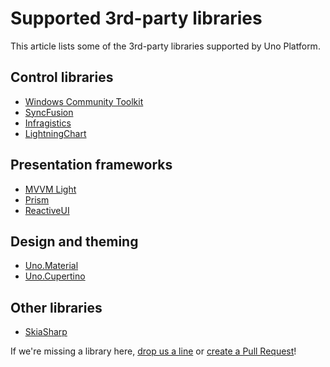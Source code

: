 # Supported 3rd-party libraries

This article lists some of the 3rd-party libraries supported by Uno Platform.

## Control libraries

 * [Windows Community Toolkit](uno-community-toolkit.md)
 * [SyncFusion](https://github.com/syncfusion/Uno.SfChart)
 * [Infragistics](https://www.infragistics.com/products/uno-platform)
 * [LightningChart](https://www.arction.com/uno-platform-data-visualization-template/)

## Presentation frameworks

 * [MVVM Light](https://github.com/unoplatform/uno.mvvmlight)
 * [Prism](https://prismlibrary.com/)
 * [ReactiveUI](https://www.reactiveui.net/)

## Design and theming

 * [Uno.Material](features/uno-material.md)
 * [Uno.Cupertino](features/uno-cupertino.md)

## Other libraries

 * [SkiaSharp](https://www.nuget.org/packages/SkiaSharp.Views.Uno)

If we're missing a library here, [drop us a line](https://github.com/unoplatform/uno/issues/new/choose) or [create a Pull Request](https://github.com/unoplatform/uno/blob/master/doc/articles/supported-libraries.md)!
